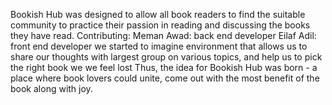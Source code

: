 Bookish Hub was designed to allow all book readers to find the suitable community to practice their passion in reading and discussing the books they have read.
Contributing:
Meman Awad: back end developer
Eilaf Adil: front end developer
we started to imagine environment that allows us to share our thoughts with largest group on various topics, and help us to pick the right book we we feel lost Thus, the idea for Bookish Hub was born - a place where book lovers could unite, come out with the most benefit of the book along with joy.
